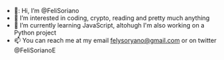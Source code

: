 - 👋: Hi, I’m @FeliSoriano
- 👀 I’m interested in coding, crypto, reading and pretty much anything
- 🌱 I’m currently learning JavaScript, altohugh I'm also working on a Python project
- 📫 You can reach me at my email felysoryano@gmail.com or on twitter @FeliSorianoE

<!---
FeliSoriano/FeliSoriano is a ✨ special ✨ repository because its `README.md` (this file) appears on your GitHub profile.
You can click the Preview link to take a look at your changes.
--->
